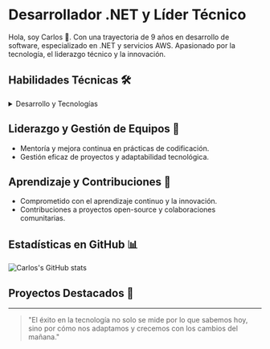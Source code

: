 # Desarrollador .NET y Líder Técnico

Hola, soy Carlos 👋. Con una trayectoria de 9 años en desarrollo de software, especializado en .NET y servicios AWS. Apasionado por la tecnología, el liderazgo técnico y la innovación.

## Habilidades Técnicas 🛠️

<details>
  <summary>Desarrollo y Tecnologías</summary>
  
  - **.NET Core**: Avanzado ![.NET](https://img.shields.io/badge/-dotnet-512BD4?style=flat-square&logo=dot-net)
  - **Servicios AWS**: Profesional ![AWS](https://img.shields.io/badge/-AWS-232F3E?style=flat-square&logo=amazon-aws)
  - **APIs REST y Seguridad**: Experto ![REST API](https://img.shields.io/badge/-REST_API-02569B?style=flat-square&logo=rest&logoColor=white)
  - **Microservicios y Contenedores**: Avanzado ![Microservices](https://img.shields.io/badge/-Microservices-00a3e0?style=flat-square)
</details>

## Liderazgo y Gestión de Equipos 👥

- Mentoría y mejora continua en prácticas de codificación.
- Gestión eficaz de proyectos y adaptabilidad tecnológica.

## Aprendizaje y Contribuciones 🌱

- Comprometido con el aprendizaje continuo y la innovación.
- Contribuciones a proyectos open-source y colaboraciones comunitarias.

## Estadísticas en GitHub 📊

![Carlos's GitHub stats](https://github-readme-stats.vercel.app/api?username=CharlieGomez&show_icons=true&theme=tokyonight)

## Proyectos Destacados 🌟

---

> "El éxito en la tecnología no solo se mide por lo que sabemos hoy, sino por cómo nos adaptamos y crecemos con los cambios del mañana."
